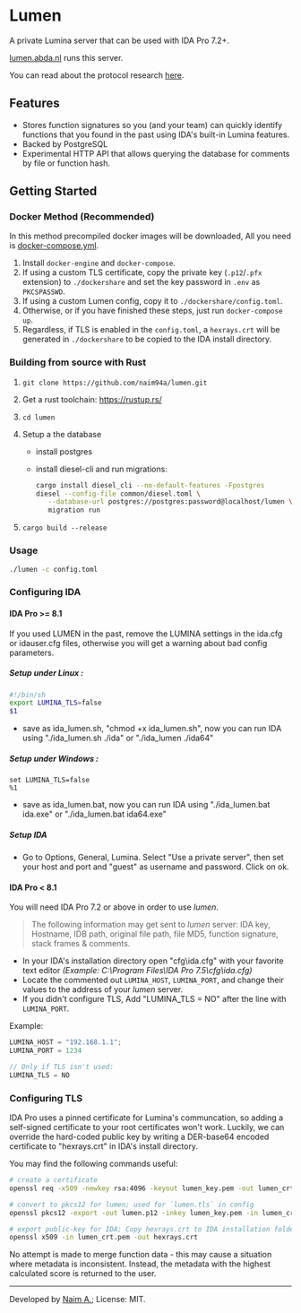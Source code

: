 # Lumen

A private Lumina server that can be used with IDA Pro 7.2+.

[lumen.abda.nl](https://lumen.abda.nl/) runs this server.

You can read about the protocol research [here](https://abda.nl/posts/introducing-lumen/).

## Features

- Stores function signatures so you (and your team) can quickly identify functions that you found in the past using IDA's built-in Lumina features.
- Backed by PostgreSQL
- Experimental HTTP API that allows querying the database for comments by file or function hash.

## Getting Started

### Docker Method (Recommended)

In this method precompiled docker images will be downloaded, All you need is [docker-compose.yml](./docker-compose.yml).

1. Install `docker-engine` and `docker-compose`.
2. If using a custom TLS certificate, copy the private key (`.p12`/`.pfx` extension) to `./dockershare` and set the key password in `.env` as `PKCSPASSWD`.
3. If using a custom Lumen config, copy it to `./dockershare/config.toml`.
4. Otherwise, or if you have finished these steps, just run `docker-compose up`.
5. Regardless, if TLS is enabled in the `config.toml`, a `hexrays.crt` will be generated in `./dockershare` to be copied to the IDA install directory.

### Building from source with Rust

1. `git clone https://github.com/naim94a/lumen.git`
2. Get a rust toolchain: https://rustup.rs/
3. `cd lumen`
4. Setup a the database

   - install postgres
   - install diesel-cli and run migrations:

     ```bash
     cargo install diesel_cli --no-default-features -Fpostgres
     diesel --config-file common/diesel.toml \
        --database-url postgres://postgres:password@localhost/lumen \
        migration run
     ```

5. `cargo build --release`

### Usage

```bash
./lumen -c config.toml
```

### Configuring IDA

#### IDA Pro >= 8.1

If you used LUMEN in the past, remove the LUMINA settings in the ida.cfg or idauser.cfg files, otherwise you will get a warning about
bad config parameters.

##### Setup under Linux :

```bash
#!/bin/sh
export LUMINA_TLS=false
$1
```

- save as ida_lumen.sh, "chmod +x ida_lumen.sh", now you can run IDA using "./ida_lumen.sh ./ida" or "./ida_lumen ./ida64"

##### Setup under Windows :

```batch
set LUMINA_TLS=false
%1
```

- save as ida_lumen.bat, now you can run IDA using "./ida_lumen.bat ida.exe" or "./ida_lumen.bat ida64.exe"

##### Setup IDA

- Go to Options, General, Lumina. Select "Use a private server", then set your host and port and "guest" as username and password. Click on ok.

#### IDA Pro < 8.1

You will need IDA Pro 7.2 or above in order to use _lumen_.

> The following information may get sent to _lumen_ server: IDA key, Hostname, IDB path, original file path, file MD5, function signature, stack frames & comments.

- In your IDA's installation directory open "cfg\ida.cfg" with your favorite text editor _(Example: C:\Program Files\IDA Pro 7.5\cfg\ida.cfg)_
- Locate the commented out `LUMINA_HOST`, `LUMINA_PORT`, and change their values to the address of your _lumen_ server.
- If you didn't configure TLS, Add "LUMINA_TLS = NO" after the line with `LUMINA_PORT`.

Example:

```C
LUMINA_HOST = "192.168.1.1";
LUMINA_PORT = 1234

// Only if TLS isn't used:
LUMINA_TLS = NO
```

### Configuring TLS

IDA Pro uses a pinned certificate for Lumina's communcation, so adding a self-signed certificate to your root certificates won't work.
Luckily, we can override the hard-coded public key by writing a DER-base64 encoded certificate to "hexrays.crt" in IDA's install directory.

You may find the following commands useful:

```bash
# create a certificate
openssl req -x509 -newkey rsa:4096 -keyout lumen_key.pem -out lumen_crt.pem -days 365 -nodes

# convert to pkcs12 for lumen; used for `lumen.tls` in config
openssl pkcs12 -export -out lumen.p12 -inkey lumen_key.pem -in lumen_crt.pem

# export public-key for IDA; Copy hexrays.crt to IDA installation folder
openssl x509 -in lumen_crt.pem -out hexrays.crt
```

No attempt is made to merge function data - this may cause a situation where metadata is inconsistent.
Instead, the metadata with the highest calculated score is returned to the user.

---

Developed by [Naim A.](https://github.com/naim94a); License: MIT.
